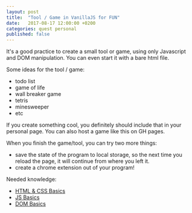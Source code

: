 ```yaml
---
layout: post
title:  "Tool / Game in VanillaJS for FUN"
date:   2017-08-17 12:00:00 +0200
categories: quest personal
published: false
---
```


It's a good practice to create a small tool or game, using only Javascript and DOM manipulation. You can even start it with a bare html file.

Some ideas for the tool / game:

  - todo list
  - game of life
  - wall breaker game
  - tetris
  - minesweeper
  - etc

If you create something cool, you definitely should include that in your personal page. You can also host a game like this on GH pages.

When you finish the game/tool, you can try two more things:

 - save the state of the program to local storage, so the next time you reload the page, it will continue from where you left it.
 - create a chrome extension out of your program!

Needed knowledge:

 - [HTML & CSS Basics][html-css]
 - [JS Basics][js-basics]
 - [DOM Basics][dom-basics]



[html-css]: /knowledge-base/#the-basics-of-html--css
[templating-langs]: /knowledge-base/#templating-languages--blogs
[js-basics]: /knowledge-base/#js-basics
[dom-basics]: /knowledge-base/#javascript--the-dom---the-basics